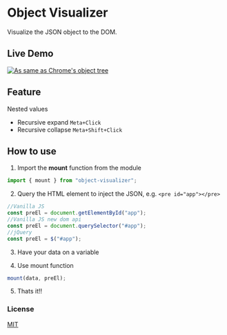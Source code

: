 # Object Visualizer

Visualize the JSON object to the DOM.

## Live Demo

[![As same as Chrome's object tree](./screenshot.png)](https://codesandbox.io/s/object-visualizer-5bji4)

## Feature
 Nested values
- Recursive expand `Meta+Click`
- Recursive collapse `Meta+Shift+Click`

## 

## How to use

1. Import the **mount** function from the module
```js
import { mount } from "object-visualizer";
```

2. Query the HTML element to inject the JSON, e.g. ```<pre id="app"></pre>```
```js
//Vanilla JS 
const preEl = document.getElementById("app");
//Vanilla JS new dom api
const preEl = document.querySelector("#app");
//jQuery
const preEl = $("#app");
```

3. Have your data on a variable

4. Use mount function
```js
mount(data, preEl);
```

5. Thats it!!






### License
[MIT](https://github.com/iendeavor/object-visualizer/blob/master/LICENSE) 

